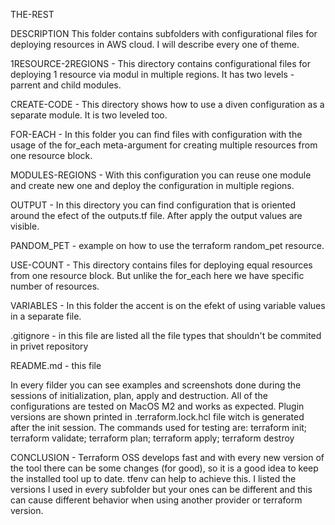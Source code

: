 THE-REST

DESCRIPTION
This folder contains subfolders with configurational files for deploying resources in AWS cloud. I will describe every one of theme.

  1RESOURCE-2REGIONS - This directory contains configurational files for deploying 1 resource via modul in multiple regions. It has two levels - parrent and child modules.

  CREATE-CODE - This directory shows how to use a diven configuration as a separate module. It is two leveled too.

  FOR-EACH - In this folder you can find files with configuration with the usage of the for_each meta-argument for creating multiple resources from one resource block.

  MODULES-REGIONS - With this configuration you can reuse one module and create new one and deploy the configuration in multiple regions. 

  OUTPUT - In this directory you can find configuration that is oriented around the efect of the outputs.tf file. After apply the output values are visible.

  PANDOM_PET - example on how to use the terraform random_pet resource.

  USE-COUNT - This directory contains files for deploying equal resources from one resource block. But unlike the for_each here we have specific number of resources.

  VARIABLES - In this folder the accent is on the efekt of using variable values in a separate file.

.gitignore - in this file are listed all the file types that shouldn't be commited in privet repository

README.md - this file

In every filder you can see examples and screenshots done during the sessions of initialization, plan, apply and destruction. All of the configurations are tested on MacOS M2 and works as expected. Plugin versions are shown printed in .terraform.lock.hcl file witch is generated after the init session. The commands used for testing are:
terraform init;
terraform validate; 
terraform plan;
terraform apply; 
terraform destroy

CONCLUSION - Terraform OSS develops fast and with every new version of the tool there can be some changes (for good), so it is a good idea to keep the installed tool up to date. tfenv can help to achieve this. I listed the versions I used in every subfolder but your ones can be different and this can cause different behavior when using another provider or terraform version.  
